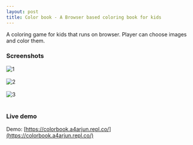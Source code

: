 ```yaml
---
layout: post
title: Color book - A Browser based coloring book for kids
---
```


A coloring game for kids that runs on browser. Player can choose images and color them.<br>

### Screenshots

![1](https://user-images.githubusercontent.com/24836593/169872493-fae60b29-ee54-4ecb-a7c2-5c1269a4175f.png) <br><br>
![2](https://user-images.githubusercontent.com/24836593/169872522-542eea83-3d17-414d-b603-08b7d3804a3e.png) <br><br>
![3](https://user-images.githubusercontent.com/24836593/169872538-ca418c20-119e-4d9b-8c84-9fabcf0027bf.png) <br><br>


### Live demo


Demo: [https://colorbook.a4arjun.repl.co/](https://colorbook.a4arjun.repl.co/)
